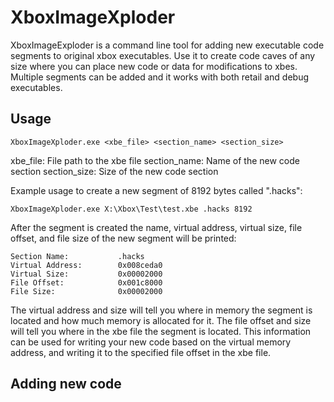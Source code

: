 # XboxImageXploder
XboxImageExploder is a command line tool for adding new executable code segments to original xbox executables. Use it to create code caves of any size where you can place new code or data for modifications to xbes. Multiple segments can be added and it works with both retail and debug executables.

## Usage
```
XboxImageXploder.exe <xbe_file> <section_name> <section_size>
```
xbe_file: File path to the xbe file
section_name: Name of the new code section
section_size: Size of the new code section

Example usage to create a new segment of 8192 bytes called ".hacks":
```
XboxImageXploder.exe X:\Xbox\Test\test.xbe .hacks 8192
```

After the segment is created the name, virtual address, virtual size, file offset, and file size of the new segment will be printed:
```
Section Name:           .hacks
Virtual Address:        0x008ceda0
Virtual Size:           0x00002000
File Offset:            0x001c8000
File Size:              0x00002000
```

The virtual address and size will tell you where in memory the segment is located and how much memory is allocated for it. The file offset and size will tell you where in the xbe file the segment is located. This information can be used for writing your new code based on the virtual memory address, and writing it to the specified file offset in the xbe file.

## Adding new code
